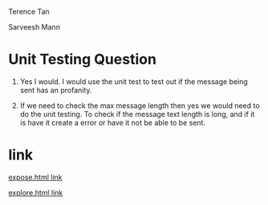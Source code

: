 
Terence Tan

Sarveesh Mann

# Unit Testing Question

1. Yes I would. I would use the unit test to test out if the message being sent has an profanity.

2. If we need to check the max message length then yes we would need to do the unit testing. To check if the message text length is long, and if it is have it create a error or have it not be able to be sent.

# link

[expose.html link](https://terencetan1021.github.io/Lab5_Starter/expose.html)

[explore.html link](https://terencetan1021.github.io/Lab5_Starter/explore.html)
